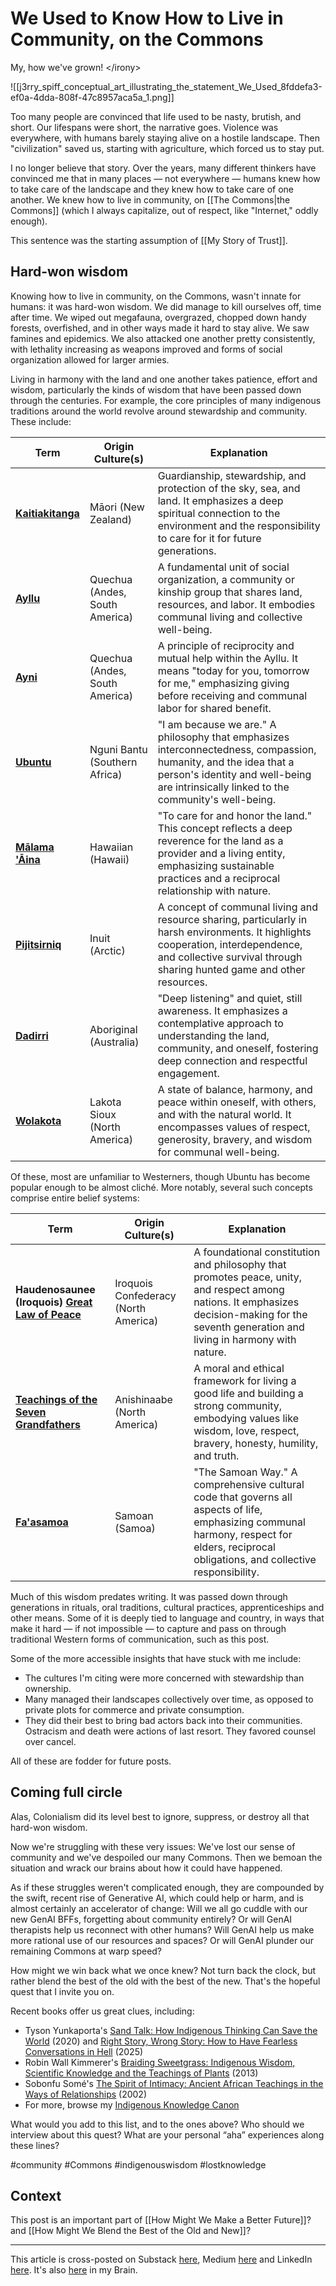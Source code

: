 # We Used to Know How to Live in Community, on the Commons 
 
My, how we've grown! \</irony> 

![[j3rry_spiff_conceptual_art_illustrating_the_statement_We_Used_8fddefa3-ef0a-4dda-808f-47c8957aca5a_1.png]]

Too many people are convinced that life used to be nasty, brutish, and short. Our lifespans were short, the narrative goes. Violence was everywhere, with humans barely staying alive on a hostile landscape. Then "civilization" saved us, starting with agriculture, which forced us to stay put. 

I no longer believe that story. Over the years, many different thinkers have convinced me that in many places — not everywhere — humans knew how to take care of the landscape and they knew how to take care of one another. We knew how to live in community, on [[The Commons|the Commons]] (which I always capitalize, out of respect, like "Internet," oddly enough). 

This sentence was the starting assumption of [[My Story of Trust]]. 

## Hard-won wisdom 

Knowing how to live in community, on the Commons, wasn't innate for humans: it was hard-won wisdom. We did manage to kill ourselves off, time after time. We wiped out megafauna, overgrazed, chopped down handy forests, overfished, and in other ways made it hard to stay alive. We saw famines and epidemics. We also attacked one another pretty consistently, with lethality increasing as weapons improved and forms of social organization allowed for larger armies. 

Living in harmony with the land and one another takes patience, effort and wisdom, particularly the kinds of wisdom that have been passed down through the centuries. For example, the core principles of many indigenous traditions around the world revolve around stewardship and community. These include: 

| **Term**                                                                         | **Origin Culture(s)**          | **Explanation**                                                                                                                                                                                             |
| -------------------------------------------------------------------------------- | ------------------------------ | ----------------------------------------------------------------------------------------------------------------------------------------------------------------------------------------------------------- |
| **[Kaitiakitanga](https://en.wikipedia.org/wiki/Kaitiakitanga)**                 | Māori (New Zealand)            | Guardianship, stewardship, and protection of the sky, sea, and land. It emphasizes a deep spiritual connection to the environment and the responsibility to care for it for future generations.             |
| **[Ayllu](https://en.wikipedia.org/wiki/Ayllu)**                                 | Quechua (Andes, South America) | A fundamental unit of social organization, a community or kinship group that shares land, resources, and labor. It embodies communal living and collective well-being.                                      |
| **[Ayni](https://en.wikipedia.org/wiki/Ayni)**                                   | Quechua (Andes, South America) | A principle of reciprocity and mutual help within the Ayllu. It means "today for you, tomorrow for me," emphasizing giving before receiving and communal labor for shared benefit.                          |
| **[Ubuntu](https://en.wikipedia.org/wiki/Ubuntu_philosophy)**                    | Nguni Bantu (Southern Africa)  | "I am because we are." A philosophy that emphasizes interconnectedness, compassion, humanity, and the idea that a person's identity and well-being are intrinsically linked to the community's well-being.  |
| **[Mālama 'Āina](https://www.alaulili.com/malama-aina.html)**                    | Hawaiian (Hawaii)              | "To care for and honor the land." This concept reflects a deep reverence for the land as a provider and a living entity, emphasizing sustainable practices and a reciprocal relationship with nature.       |
| **[Pijitsirniq](https://www.premier.gov.nu.ca/en/about/our-guiding-principles)** | Inuit (Arctic)                 | A concept of communal living and resource sharing, particularly in harsh environments. It highlights cooperation, interdependence, and collective survival through sharing hunted game and other resources. |
| **[Dadirri](https://bra.in/8pJJ4g)**                                             | Aboriginal (Australia)         | "Deep listening" and quiet, still awareness. It emphasizes a contemplative approach to understanding the land, community, and oneself, fostering deep connection and respectful engagement.                 |
| **[Wolakota](https://www.wolakotaproject.org/)**                                 | Lakota Sioux (North America)   | A state of balance, harmony, and peace within oneself, with others, and with the natural world. It encompasses values of respect, generosity, bravery, and wisdom for communal well-being.                  |

Of these, most are unfamiliar to Westerners, though Ubuntu has become popular enough to be almost cliché. More notably, several such concepts comprise entire belief systems:

| **Term**                                                                                                     | **Origin Culture(s)**                | **Explanation**                                                                                                                                                                               |
| ------------------------------------------------------------------------------------------------------------ | ------------------------------------ | --------------------------------------------------------------------------------------------------------------------------------------------------------------------------------------------- |
| **Haudenosaunee (Iroquois) [Great Law of Peace](https://en.wikipedia.org/wiki/Great_Law_of_Peace)**          | Iroquois Confederacy (North America) | A foundational constitution and philosophy that promotes peace, unity, and respect among nations. It emphasizes decision-making for the seventh generation and living in harmony with nature. |
| **[Teachings of the Seven Grandfathers](https://en.wikipedia.org/wiki/Teachings_of_the_Seven_Grandfathers)** | Anishinaabe (North America)          | A moral and ethical framework for living a good life and building a strong community, embodying values like wisdom, love, respect, bravery, honesty, humility, and truth.                     |
| **[Fa'asamoa](https://en.wikipedia.org/wiki/Fa%CA%BBa_S%C4%81moa)**                                          | Samoan (Samoa)                       | "The Samoan Way." A comprehensive cultural code that governs all aspects of life, emphasizing communal harmony, respect for elders, reciprocal obligations, and collective responsibility.    |

Much of this wisdom predates writing. It was passed down through generations in rituals, oral traditions, cultural practices, apprenticeships and other means. Some of it is deeply tied to language and country, in ways that make it hard — if not impossible — to capture and pass on through traditional Western forms of communication, such as this post. 

Some of the more accessible insights that have stuck with me include: 

- The cultures I'm citing were more concerned with stewardship than ownership. 
- Many managed their landscapes collectively over time, as opposed to private plots for commerce and private consumption. 
- They did their best to bring bad actors back into their communities. Ostracism and death were actions of last resort. They favored counsel over cancel. 

All of these are fodder for future posts. 

## Coming full circle 

Alas, Colonialism did its level best to ignore, suppress, or destroy all that hard-won wisdom. 

Now we're struggling with these very issues: We've lost our sense of community and we've despoiled our many Commons. Then we bemoan the situation and wrack our brains about how it could have happened. 

As if these struggles weren't complicated enough, they are compounded by the swift, recent rise of Generative AI, which could help or harm, and is almost certainly an accelerator of change: Will we all go cuddle with our new GenAI BFFs, forgetting about community entirely? Or will GenAI therapists help us reconnect with other humans? Will GenAI help us make more rational use of our resources and spaces? Or will GenAI plunder our remaining Commons at warp speed? 

How might we win back what we once knew? Not turn back the clock, but rather blend the best of the old with the best of the new. That's the hopeful quest that I invite you on. 

Recent books offer us great clues, including: 

- Tyson Yunkaporta's [Sand Talk: How Indigenous Thinking Can Save the World](https://www.amazon.com/dp/B07WG8LKSN/jerrymichalskisr) (2020) and [Right Story, Wrong Story: How to Have Fearless Conversations in Hell](https://www.amazon.com/Right-Story-Wrong-Fearless-Conversations-ebook/dp/B0D3C72FCN/jerrymichalskisr) (2025) 
- Robin Wall Kimmerer's [Braiding Sweetgrass: Indigenous Wisdom, Scientific Knowledge and the Teachings of Plants](https://www.amazon.com/gp/product/B00D0V44LC/jerrymichalskisr) (2013)
- Sobonfu Somé's [The Spirit of Intimacy: Ancient African Teachings in the Ways of Relationships](https://www.amazon.com/Spirit-Intimacy-Ancient-Teachings-Relationships-ebook/dp/B0F1H6Y5CD/jerrymichalskisr) (2002) 
- For more, browse my [Indigenous Knowledge Canon](https://bra.in/4qzgM6) 

What would you add to this list, and to the ones above? Who should we interview about this quest? What are your personal “aha” experiences along these lines? 

#community #Commons #indigenouswisdom #lostknowledge

## Context 

This post is an important part of [[How Might We Make a Better Future]]? and [[How Might We Blend the Best of the Old and New]]? 

--- 
This article is cross-posted on Substack [here](https://rethinkconstraints.substack.com/p/we-used-to-know-how-to-live-in-community), Medium [here](https://jerrymichalski.medium.com/we-used-to-know-how-to-live-in-community-on-the-commons-b00fdfd46a36) and LinkedIn [here](https://www.linkedin.com/pulse/we-used-know-how-live-community-commons-jerry-michalski-m08sc). It's also [here](https://bra.in/2qEz38) in my Brain.  